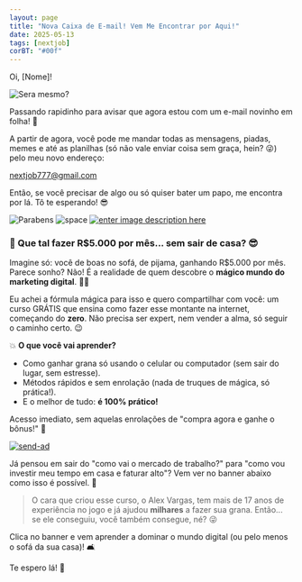 ```yaml
---
layout: page
title: "Nova Caixa de E-mail! Vem Me Encontrar por Aqui!"
date: 2025-05-13
tags: [nextjob]
corBT: "#00f"
---
```

Oi, [Nome]!
<!--https://i.imgur.com/B04Oa4C.png-->

![Sera mesmo?](https://media3.giphy.com/media/v1.Y2lkPTc5MGI3NjExeXk4YWE5OG9sMHI5cmZndGJjY3p6NGJkN2l5N3V6bXY2eDQxZWw5NCZlcD12MV9pbnRlcm5hbF9naWZfYnlfaWQmY3Q9Zw/hNEMVXZTLbq6h1hnlc/giphy.gif)

Passando rapidinho para avisar que agora estou com um e-mail novinho em folha! 🎉

A partir de agora, você pode me mandar todas as mensagens, piadas, memes e até as planilhas (só não vale enviar coisa sem graça, hein? 😜) pelo meu novo endereço:

nextjob777@gmail.com

Então, se você precisar de algo ou só quiser bater um papo, me encontra por lá. Tô te esperando! 😎

![Parabens](https://media3.giphy.com/media/v1.Y2lkPTc5MGI3NjExZXp3N3E3bWM2eWlsNWlmNzRvOTEzdWo3NTlmczNzcmluNms5a3A4bCZlcD12MV9pbnRlcm5hbF9naWZfYnlfaWQmY3Q9Zw/26tn9CREfvxcBzG3C/giphy.gif)
![space](https://geanramos.com.br/img/ICYMI.png)
[![enter image description here](https://u1m.com.br/send-ad/)](https://gean.me/sendadmktd)

### 💸 Que tal fazer R\$5.000 por mês... sem sair de casa? 😎

Imagine só: você de boas no sofá, de pijama, ganhando R\$5.000 por mês. Parece sonho? Não! É a realidade de quem descobre o **mágico mundo do marketing digital**. 🎩✨

Eu achei a fórmula mágica para isso e quero compartilhar com você: um curso GRÁTIS que ensina como fazer esse montante na internet, começando do **zero**. Não precisa ser expert, nem vender a alma, só seguir o caminho certo. 😉

💥 **O que você vai aprender?**

* Como ganhar grana só usando o celular ou computador (sem sair do lugar, sem estresse).
* Métodos rápidos e sem enrolação (nada de truques de mágica, só prática!).
* E o melhor de tudo: **é 100% prático!**

Acesso imediato, sem aquelas enrolações de "compra agora e ganhe o bônus!" 🤑

[![send-ad](https://u1m.com.br/send-ad/)](https://gean.me/sendadmktd)

Já pensou em sair do "como vai o mercado de trabalho?" para "como vou investir meu tempo em casa e faturar alto"? Vem ver no banner abaixo como isso é possível. 🚀

> O cara que criou esse curso, o Alex Vargas, tem mais de 17 anos de experiência no jogo e já ajudou **milhares** a fazer sua grana. Então... se ele conseguiu, você também consegue, né? 😜

Clica no banner e vem aprender a dominar o mundo digital (ou pelo menos o sofá da sua casa)! 🛋️

Te espero lá! 🌟
